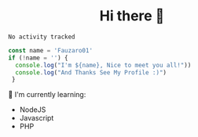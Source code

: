 <h1  align='center'> Hi there 👋 </h1>

<p align='center'> </p>

<!--START_SECTION:waka-->

```text
No activity tracked
```

<!--END_SECTION:waka-->

```javascript
const name = 'Fauzaro01'
if (!name = '') {
  console.log("I'm ${name}, Nice to meet you all!"))
  console.log("And Thanks See My Profile :)")
 }
```

:page_with_curl: I'm currently learning:
- NodeJS
- Javascript
- PHP

